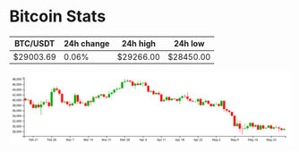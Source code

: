 # Bitcoin Stats

BTC/USDT|24h change|24h high|24h low|
|---|---|---|---|
|$29003.69|0.06%|$29266.00|$28450.00|

<img src="./chart.svg">
